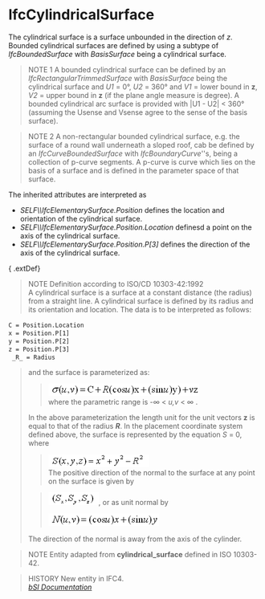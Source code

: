 IfcCylindricalSurface
=====================
The cylindrical surface is a surface unbounded in the direction of _z_.
Bounded cylindrical surfaces are defined by using a subtype of
_IfcBoundedSurface_ with _BasisSurface_ being a cylindrical surface.  
  
> NOTE 1  A bounded cylindrical surface can be defined by an
> _IfcRectangularTrimmedSurface_ with _BasisSurface_ being the cylindrical
> surface and _U1_ = 0°, _U2_ = 360° and _V1_ = lower bound in **z**, _V2_ =
> upper bound in **z** (if the plane angle measure is degree). A bounded
> cylindrical arc surface is provided with |U1 - U2| < 360° (assuming the
> Usense and Vsense agree to the sense of the basis surface).  
  
> NOTE 2  A non-rectangular bounded cylindrical surface, e.g. the surface of a
> round wall underneath a sloped roof, cab be defined by an
> _IfcCurveBoundedSurface_ with _IfcBoundaryCurve_''s, being a collection of
> p-curve segments. A p-curve is curve which lies on the basis of a surface
> and is defined in the parameter space of that surface.  
  
The inherited attributes are interpreted as  
  
* _SELF\\\IfcElementarySurface.Position_ defines the location and orientation of the cylindrical surface.  
* _SELF\\\IfcElementarySurface.Position.Location_ definesd a point on the axis of the cylindrical surface.  
* _SELF\\\IfcElementarySurface.Position.P[3]_ defines the direction of the axis of the cylindrical surface.  
  
{ .extDef}  
> NOTE Definition according to ISO/CD 10303-42:1992  
> A cylindrical surface is a surface at a constant distance (the radius) from
> a straight line. A cylindrical surface is defined by its radius and its
> orientation and location. The data is to be interpreted as follows:  
>  
>>

    
    
      
    C = Position.Location  
    x = Position.P[1]  
    y = Position.P[2]  
    z = Position.P[3]  
     _R_ = Radius  
    

  
> and the surface is parameterized as:  
>  
>> ![formula](../figures/ifccylindricalsurface-math1.gif)  
> where the parametric range is -∞ < _u,v_ < ∞ .  
>  
> In the above parameterization the length unit for the unit vectors **z** is
> equal to that of the radius **_R_**. In the placement coordinate system
> defined above, the surface is represented by the equation _S_ = 0, where  
>  
>> ![formula](../figures/ifccylindricalsurface-math2.gif)  
> The positive direction of the normal to the surface at any point on the
> surface is given by  
>  
>> ![formula](../figures/ifccylindricalsurface-math3.gif), or as unit normal
by  
>>  
>> ![formula](../figures/ifccylindricalsurface-math4.gif)  
>>  
> The direction of the normal is away from the axis of the cylinder.  
>  
  
  
> NOTE  Entity adapted from **cylindrical_surface** defined in ISO 10303-42.  
  
> HISTORY  New entity in IFC4.  
[ _bSI
Documentation_](https://standards.buildingsmart.org/IFC/DEV/IFC4_2/FINAL/HTML/schema/ifcgeometryresource/lexical/ifccylindricalsurface.htm)


